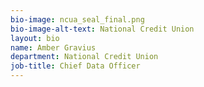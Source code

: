 ```yaml
---
bio-image: ncua_seal_final.png
bio-image-alt-text: National Credit Union
layout: bio
name: Amber Gravius
department: National Credit Union
job-title: Chief Data Officer
---
```

